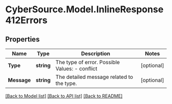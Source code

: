 # CyberSource.Model.InlineResponse412Errors
## Properties

Name | Type | Description | Notes
------------ | ------------- | ------------- | -------------
**Type** | **string** | The type of error.  Possible Values:   - conflict  | [optional] 
**Message** | **string** | The detailed message related to the type. | [optional] 

[[Back to Model list]](../README.md#documentation-for-models) [[Back to API list]](../README.md#documentation-for-api-endpoints) [[Back to README]](../README.md)

